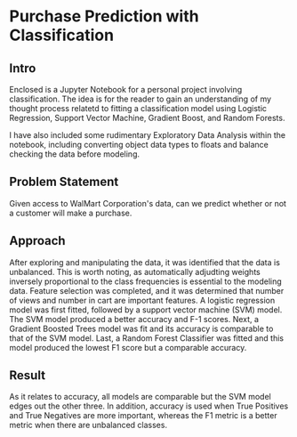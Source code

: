 # Purchase Prediction with Classification

## Intro

Enclosed is a Jupyter Notebook for a personal project involving classification. The idea is for the reader to gain an understanding of my thought process relatetd to fitting a classification model using Logistic Regression, Support Vector Machine, Gradient Boost, and Random Forests.

I have also included some rudimentary Exploratory Data Analysis within the notebook, including converting object data types to floats and balance checking the data before modeling. 

## Problem Statement

Given access to WalMart Corporation's data, can we predict whether or not a customer will make a purchase.

## Approach

After exploring and manipulating the data, it was identified that the data is unbalanced. This is worth noting, as automatically adjudting weights inversely proportional to the class frequencies is essential to the modeling data. Feature selection was completed, and it was determined that number of views and number in cart are important features. A logistic regression model was first fitted, followed by a support vector machine (SVM) model. The SVM model produced a better accuracy and F-1 scores. Next, a Gradient Boosted Trees model was fit and its accuracy is comparable to that of the SVM model. Last, a Random Forest Classifier was fitted and this model produced the lowest F1 score but a comparable accuracy.

## Result

As it relates to accuracy, all models are comparable but the SVM model edges out the other three. In addition, accuracy is used when True Positives and True Negatives are more important, whereas the F1 metric is a better metric when there are unbalanced classes.

